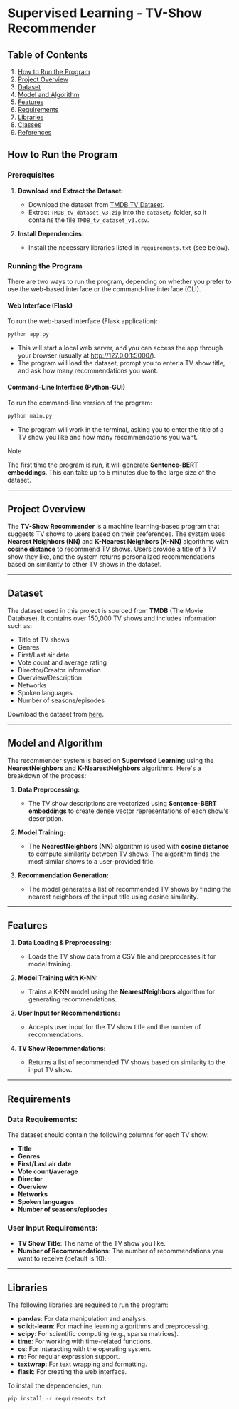 # Supervised Learning - TV-Show Recommender

## Table of Contents
1. [How to Run the Program](#how-to-run-the-program)
2. [Project Overview](#project-overview)
3. [Dataset](#dataset)
4. [Model and Algorithm](#model-and-algorithm)
5. [Features](#features)
6. [Requirements](#requirements)
7. [Libraries](#libraries)
8. [Classes](#classes)
9. [References](#references)

## How to Run the Program

### Prerequisites

1. **Download and Extract the Dataset:**
   - Download the dataset from [TMDB TV Dataset](https://www.kaggle.com/datasets/asaniczka/full-tmdb-tv-shows-dataset-2023-150k-shows).
   - Extract `TMDB_tv_dataset_v3.zip` into the `dataset/` folder, so it contains the file `TMDB_tv_dataset_v3.csv`.

2. **Install Dependencies:**
   - Install the necessary libraries listed in `requirements.txt` (see below).

### Running the Program

There are two ways to run the program, depending on whether you prefer to use the web-based interface or the command-line interface (CLI).

#### Web Interface (Flask)

To run the web-based interface (Flask application):

```bash
python app.py
```
   
- This will start a local web server, and you can access the app through your browser (usually at http://127.0.0.1:5000/).
- The program will load the dataset, prompt you to enter a TV show title, and ask how many recommendations you want.
   
#### Command-Line Interface (Python-GUI)

To run the command-line version of the program:
   
```bash
python main.py
```

- The program will work in the terminal, asking you to enter the title of a TV show you like and how many recommendations you want.

> [!NOTE]
>  The first time the program is run, it will generate **Sentence-BERT embeddings**. This can take up to 5 minutes due to the large size of the dataset.

---

## Project Overview

The **TV-Show Recommender** is a machine learning-based program that suggests TV shows to users based on their preferences. The system uses **Nearest Neighbors (NN)** and **K-Nearest Neighbors (K-NN)** algorithms with **cosine distance** to recommend TV shows. Users provide a title of a TV show they like, and the system returns personalized recommendations based on similarity to other TV shows in the dataset.

---

## Dataset

The dataset used in this project is sourced from **TMDB** (The Movie Database). It contains over 150,000 TV shows and includes information such as:

- Title of TV shows
- Genres
- First/Last air date
- Vote count and average rating
- Director/Creator information
- Overview/Description
- Networks
- Spoken languages
- Number of seasons/episodes

Download the dataset from [here](https://www.kaggle.com/datasets/asaniczka/full-tmdb-tv-shows-dataset-2023-150k-shows).

---

## Model and Algorithm

The recommender system is based on **Supervised Learning** using the **NearestNeighbors** and **K-NearestNeighbors** algorithms. Here's a breakdown of the process:

1. **Data Preprocessing:** 
   - The TV show descriptions are vectorized using **Sentence-BERT embeddings** to create dense vector representations of each show's description.
   
2. **Model Training:**
   - The **NearestNeighbors (NN)** algorithm is used with **cosine distance** to compute similarity between TV shows. The algorithm finds the most similar shows to a user-provided title.
   
3. **Recommendation Generation:**
   - The model generates a list of recommended TV shows by finding the nearest neighbors of the input title using cosine similarity.

---

## Features

1. **Data Loading & Preprocessing:** 
   - Loads the TV show data from a CSV file and preprocesses it for model training.

2. **Model Training with K-NN:**
   - Trains a K-NN model using the **NearestNeighbors** algorithm for generating recommendations.

3. **User Input for Recommendations:**
   - Accepts user input for the TV show title and the number of recommendations.

4. **TV Show Recommendations:**
   - Returns a list of recommended TV shows based on similarity to the input TV show.

---

## Requirements

### Data Requirements:
The dataset should contain the following columns for each TV show:
- **Title**
- **Genres**
- **First/Last air date**
- **Vote count/average**
- **Director**
- **Overview**
- **Networks**
- **Spoken languages**
- **Number of seasons/episodes**

### User Input Requirements:
- **TV Show Title**: The name of the TV show you like.
- **Number of Recommendations**: The number of recommendations you want to receive (default is 10).

---

## Libraries

The following libraries are required to run the program:

- **pandas**: For data manipulation and analysis.
- **scikit-learn**: For machine learning algorithms and preprocessing.
- **scipy**: For scientific computing (e.g., sparse matrices).
- **time**: For working with time-related functions.
- **os**: For interacting with the operating system.
- **re**: For regular expression support.
- **textwrap**: For text wrapping and formatting.
- **flask**: For creating the web interface.

To install the dependencies, run:

```bash
pip install -r requirements.txt
